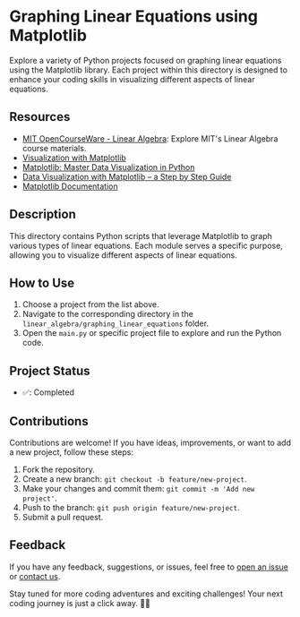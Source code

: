 # Graphing Linear Equations using Matplotlib

Explore a variety of Python projects focused on graphing linear equations using the Matplotlib library. Each project within this directory is designed to enhance your coding skills in visualizing different aspects of linear equations.

## Resources

- [MIT OpenCourseWare - Linear Algebra](https://math.mit.edu/~gs/everyone/): Explore MIT's Linear Algebra course materials.
- [Visualization with Matplotlib]([https://datascientest.com/en/numpy-the-python-library-in-data-science](https://jakevdp.github.io/PythonDataScienceHandbook/04.00-introduction-to-matplotlib.html))
- [Matplotlib: Master Data Visualization in Python]([https://realpython.com/numpy-tutorial/](https://datascientest.com/en/matplotlib-master-data-visualization-in-python))
- [Data Visualization with Matplotlib – a Step by Step Guide]([https://www.w3schools.com/python/numpy/numpy_intro.asp](https://www.freecodecamp.org/news/introduction-to-data-vizualization-using-matplotlib/#:~:text=Matplotlib%20is%20a%20popular%20Python,%2C%20histograms%2C%20and%20bar%20charts.)https://www.freecodecamp.org/news/introduction-to-data-vizualization-using-matplotlib/#:~:text=Matplotlib%20is%20a%20popular%20Python,%2C%20histograms%2C%20and%20bar%20charts.)
- [Matplotlib Documentation](https://matplotlib.org/stable/contents.html)


## Description

This directory contains Python scripts that leverage Matplotlib to graph various types of linear equations. Each module serves a specific purpose, allowing you to visualize different aspects of linear equations.

## How to Use

1. Choose a project from the list above.
2. Navigate to the corresponding directory in the `linear_algebra/graphing_linear_equations` folder.
3. Open the `main.py` or specific project file to explore and run the Python code.

## Project Status

- ✅: Completed

## Contributions

Contributions are welcome! If you have ideas, improvements, or want to add a new project, follow these steps:

1. Fork the repository.
2. Create a new branch: `git checkout -b feature/new-project`.
3. Make your changes and commit them: `git commit -m 'Add new project'`.
4. Push to the branch: `git push origin feature/new-project`.
5. Submit a pull request.

## Feedback

If you have any feedback, suggestions, or issues, feel free to [open an issue](https://github.com/your-username/python-playground/issues) or [contact us](mailto:your-email@example.com).

Stay tuned for more coding adventures and exciting challenges! Your next coding journey is just a click away. 🚀🐍


